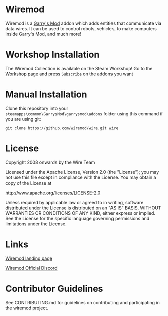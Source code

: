 # Wiremod

Wiremod is a [Garry's Mod][] addon which adds entities that communicate via data wires. It can be used to control robots, vehicles, to make computers inside Garry's Mod, and much more!

# Workshop Installation

The Wiremod Collection is available on the Steam Workshop! Go to the [Workshop page][WireTeam Workshop Collection] and press `Subscribe` on the addons you want

# Manual Installation

Clone this repository into your `steamapps\common\GarrysMod\garrysmod\addons` folder using this command if you are using git:

    git clone https://github.com/wiremod/wire.git wire

# License

Copyright 2008 onwards by the Wire Team

Licensed under the Apache License, Version 2.0 (the "License"); you may not use this file except in compliance with the License. You may obtain a copy of the License at

http://www.apache.org/licenses/LICENSE-2.0

Unless required by applicable law or agreed to in writing, software distributed under the License is distributed on an "AS IS" BASIS, WITHOUT WARRANTIES OR CONDITIONS OF ANY KIND, either express or implied. See the License for the specific language governing permissions and limitations under the License.

# Links

[Garry's Mod]: <http://garrysmod.com/>

[WireTeam Workshop Collection]: <https://steamcommunity.com/id/wireteam/myworkshopfiles/?appid=4000>

[Wiremod landing page](http://wiremod.com)

[Wiremod Official Discord](https://discord.gg/H8UKY3Y)

# Contributor Guidelines

See CONTRIBUTING.md for guidelines on contributing and participating in the wiremod project.
